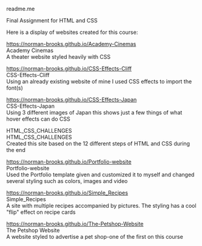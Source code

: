 
readme.me

Final Assignment for HTML and CSS

Here is a display of websites created for this course:
  
  https://norman-brooks.github.io/Academy-Cinemas
  <br>Academy Cinemas<br>
  A theater website styled heavily with CSS

  https://norman-brooks.github.io/CSS-Effects-Cliff
  <br>CSS-Effects-Cliff<br>
  Using an already existing website of mine I used CSS effects to import the font(s)
  
 https://norman-brooks.github.io/CSS-Effects-Japan
  <br>CSS-Effects-Japan<br>
  Using 3 different images of Japan this shows just a few things of what hover effects can do
  CSS
  
HTML_CSS_CHALLENGES
  <br>HTML_CSS_CHALLENGES<br>
  Created this site based on the 12 different steps of HTML and CSS during the end
  
  https://norman-brooks.github.io/Portfolio-website
  <br>Portfolio-website<br>
  Used the Portfolio template given and customized it to myself and changed several styling such as colors, images and video
  
  https://norman-brooks.github.io/Simple_Recipes
  <br>Simple_Recipes<br>
  A site with multiple recipes accompanied by pictures. The styling has a cool "flip" effect on recipe cards
  
  https://norman-brooks.github.io/The-Petshop-Website
  <br>The Petshop Website<br>
  A website styled to advertise a pet shop-one of the first on this course

